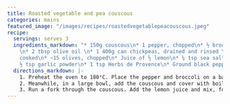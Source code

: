 ```yaml
---
title: Roasted vegetable and pea couscous
categories: mains
featured_image: "/images/recipes/roastedvegetablepeacouscous.jpeg"
recipe:
  servings: serves 3
  ingredients_markdown: "* 150g couscous\n* 1 pepper, chopped\n* ½ broccoli, chopped
    \n* 2 tbsp olive oil \n* 1 400g can chickpeas, drained and rinsed \n* 80g peas,
    cooked\n* ~15 olives, chopped\n* Juice of ½ lemon\n* ¼ tsp sea salt\n* 1 tsp turmeric\n*
    ½ tsp garlic powder\n* 1 tsp Herbs de Provence\n* Ground black pepper, to taste"
  directions_markdown: |-
    1. Preheat the oven to 180°C. Place the pepper and broccoli on a baking tray and brush with 1 tbsp olive oil. Roast for 10 minutes. Add the chickpeas to the tray and roast for another 5-10 minutes.
    2. Meanwhile, in a large bowl, add the couscous and cover with boiling water until the water is 0.5cm above the couscous. Set aside for 10 mins.
    3. Run a fork through the couscous. Add the lemon juice and mix, followed by the turmeric, garlic, salt, pepper and herbs. Add remaining vegetables and chickpeas and gently mix. Drizzle the remaining olive oil and mix again. Serve warm or cold.
---
```

